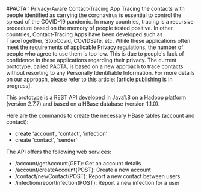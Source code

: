 #PACTA : Privacy-Aware Contact-Tracing App
Tracing the contacts with people identified as carrying the coronavirus is essential to control the spread of the COVID-19 pandemic. In many countries, tracing is a recursive procedure based on the memory of people tested positive. In other countries, Contact-Tracing Apps have been developed such as TraceTogether, StopCovid, COVIDSafe, etc. While these applications often meet the requirements of applicable Privacy regulations, the number of people who agree to use them is too low. This is due to people's lack of confidence in these applications regarding their privacy. The current prototype, called PACTA, is based on a new approach to trace contacts without resorting to any Personally Identifiable Information. For more details on our approach, please refer to this article: [article publishing  is in progress].  

This prototype is a REST API developed in Java1.8 on a Hadoop platform (version 2.7.7) and based on a HBase database (version 1.1.0).   

Here are the commands to create the necessary HBase tables (account and contact):  
* create 'account', 'contact', 'infection'
* create 'contact', 'sender'

The API offers the following web services:  
* /account/getAccount(GET): Get an account details
* /account/createAccount(POST):	Create a new account
* /contact/newContact(POST):	Report a new contact between users
* /infection/reportInfection(POST):	Report a new infection for a user
